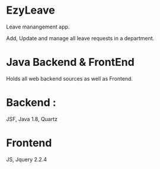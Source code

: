 # EzyLeave
Leave manangement app. 

Add, Update and manage all leave requests in a department. 


# Java Backend & FrontEnd
Holds all web backend sources as well as Frontend. 

# Backend : 
JSF, Java 1.8, Quartz

# Frontend 

JS, Jquery  2.2.4
